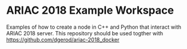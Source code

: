 # ARIAC 2018 Example Workspace

Examples of how to create a node in C++ and Python that interact with ARIAC 2018 server. This repository should be used togther with https://github.com/dgerod/ariac-2018_docker
